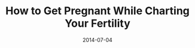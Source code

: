 ---
layout: blog-post
title:  "How to Get Pregnant While Charting Your Fertility"
date:   2014-07-04
external_url: http://www.readytogroove.com/blog/2014/07/04/how-to-get-pregnant-while-charting-your-fertility/#.U757741dVW0
external_site: Groove
---